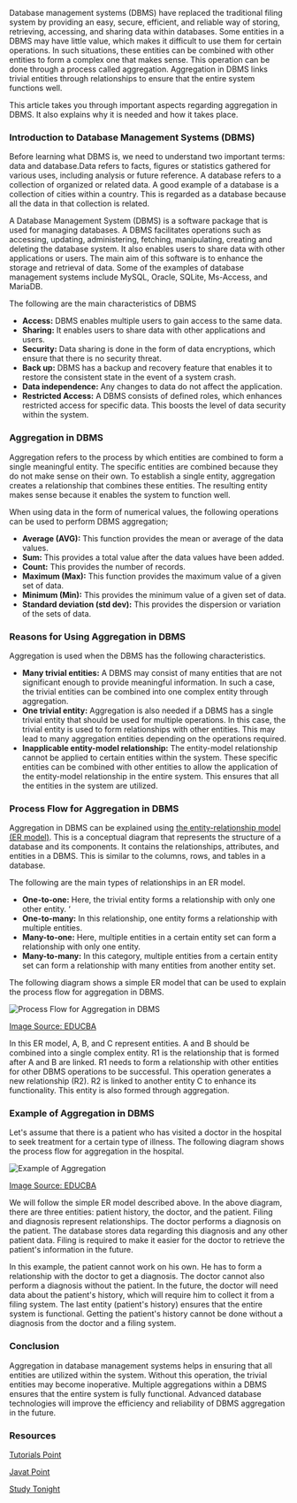 Database management systems (DBMS) have replaced the traditional filing system by providing an easy, secure, efficient, and reliable way of storing, retrieving, accessing, and sharing data within databases. Some entities in a DBMS may have little value, which makes it difficult to use them for certain operations. In such situations, these entities can be combined with other entities to form a complex one that makes sense. This operation can be done through a process called aggregation. Aggregation in DBMS links trivial entities through relationships to ensure that the entire system functions well. 

This article takes you through important aspects regarding aggregation in DBMS. It also explains why it is needed and how it takes place. 

### Introduction to Database Management Systems (DBMS)
Before learning what DBMS is, we need to understand two important terms: data and database.Data refers to facts, figures or statistics gathered for various uses, including analysis or future reference. A database refers to a collection of organized or related data. A good example of a database is a collection of cities within a country. This is regarded as a database because all the data in that collection is related. 

A Database Management System (DBMS) is a software package that is used for managing databases. A DBMS facilitates operations such as accessing, updating, administering, fetching, manipulating, creating and deleting the database system. It also enables users to share data with other applications or users. The main aim of this software is to enhance the storage and retrieval of data. Some of the examples of database management systems include MySQL, Oracle, SQLite, Ms-Access, and MariaDB. 

The following are the main characteristics of DBMS
* **Access:** DBMS enables multiple users to gain access to the same data. 
* **Sharing:** It enables users to share data with other applications and users. 
* **Security:** Data sharing is done in the form of data encryptions, which ensure that there is no security threat. 
* **Back up:** DBMS has a backup and recovery feature that enables it to restore the consistent state in the event of a system crash. 
* **Data independence:** Any changes to data do not affect the application.
* **Restricted Access:** A DBMS consists of defined roles, which enhances restricted access for specific data. This boosts the level of data security within the system. 

### Aggregation in DBMS
Aggregation refers to the process by which entities are combined to form a single meaningful entity. The specific entities are combined because they do not make sense on their own. To establish a single entity, aggregation creates a relationship that combines these entities. The resulting entity makes sense because it enables the system to function well. 

When using data in the form of numerical values, the following operations can be used to perform DBMS aggregation;
* **Average (AVG):** This function provides the mean or average of the data values. 
* **Sum:** This provides a total value after the data values have been added. 
* **Count:** This provides the number of records.
* **Maximum (Max):** This function provides the maximum value of a given set of data.
* **Minimum (Min):** This provides the minimum value of a given set of data. 
* **Standard deviation (std dev):** This provides the dispersion or variation of the sets of data.

### Reasons for Using Aggregation in DBMS
Aggregation is used when the DBMS has the following characteristics.

* **Many trivial entities:** A DBMS may consist of many entities that are not significant enough to provide meaningful information. In such a case, the trivial entities can be combined into one complex entity through aggregation.
* **One trivial entity:** Aggregation is also needed if a DBMS has a single trivial entity that should be used for multiple operations. In this case, the trivial entity is used to form relationships with other entities. This may lead to many aggregation entities depending on the operations required.
* **Inapplicable entity-model relationship:** The entity-model relationship cannot be applied to certain entities within the system. These specific entities can be combined with other entities to allow the application of the entity-model relationship in the entire system. This ensures that all the entities in the system are utilized. 

### Process Flow for Aggregation in DBMS
Aggregation in DBMS can be explained using [the entity-relationship model (ER model)](https://www.tutorialspoint.com/dbms/er_model_basic_concepts.htm). This is a conceptual diagram that represents the structure of a database and its components. It contains the relationships, attributes, and entities in a DBMS. This is similar to the columns, rows, and tables in a database. 

The following are the main types of relationships in an ER model.
* **One-to-one:** Here, the trivial entity forms a relationship with only one other entity. ‘
* **One-to-many:** In this relationship, one entity forms a relationship with multiple entities.
* **Many-to-one:** Here, multiple entities in a certain entity set can form a relationship with only one entity. 
* **Many-to-many:** In this category, multiple entities from a certain entity set can form a relationship with many entities from another entity set. 
  
The following diagram shows a simple ER model that can be used to explain the process flow for aggregation in DBMS.

![Process Flow for Aggregation in DBMS](/engineering-education/aggregation-in-dbms/process-flow-for-aggregation.jpg)

[Image Source: EDUCBA](https://cdn.educba.com/academy/wp-content/uploads/2020/03/aggregation-in-dbms.jpg)

In this ER model, A, B, and C represent entities. A and B should be combined into a single complex entity. R1 is the relationship that is formed after A and B are linked. R1 needs to form a relationship with other entities for other DBMS operations to be successful. This operation generates a new relationship (R2). R2 is linked to another entity C to enhance its functionality. This entity is also formed through aggregation. 

### Example of Aggregation in DBMS
Let's assume that there is a patient who has visited a doctor in the hospital to seek treatment for a certain type of illness. The following diagram shows the process flow for aggregation in the hospital. 

![Example of Aggregation](/engineering-education/aggregation-in-dbms/example-of-aggregation.jpg)

[Image Source: EDUCBA](https://cdn.educba.com/academy/wp-content/uploads/2020/03/aggregation-in-dbms0.jpg)

We will follow the simple ER model described above. In the above diagram, there are three entities: patient history, the doctor, and the patient. Filing and diagnosis represent relationships. The doctor performs a diagnosis on the patient. The database stores data regarding this diagnosis and any other patient data. Filing is required to make it easier for the doctor to retrieve the patient's information in the future. 

In this example, the patient cannot work on his own. He has to form a relationship with the doctor to get a diagnosis. The doctor cannot also perform a diagnosis without the patient. In the future, the doctor will need data about the patient's history, which will require him to collect it from a filing system. The last entity (patient's history) ensures that the entire system is functional. Getting the patient's history cannot be done without a diagnosis from the doctor and a filing system. 

### Conclusion
Aggregation in database management systems helps in ensuring that all entities are utilized within the system. Without this operation, the trivial entities may become inoperative. Multiple aggregations within a DBMS ensures that the entire system is fully functional. Advanced database technologies will improve the efficiency and reliability of DBMS aggregation in the future.   

### Resources

[Tutorials Point](https://www.tutorialspoint.com/dbms/er_model_basic_concepts.htm)

[Javat Point](https://www.javatpoint.com/dbms-aggregation)

[Study Tonight](https://www.studytonight.com/dbms/generalization-and-specialization.php)





